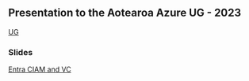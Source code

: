 ## Presentation to the Aotearoa Azure UG - 2023

[UG](https://www.meetup.com/auckland-azure-usergroup/events/296527402/)

### Slides 
[Entra CIAM and VC](https://rbrayb.github.io/Presentations/Entra-CIAM-and-VC/Entra-CIAM-and-VC.pptx)





